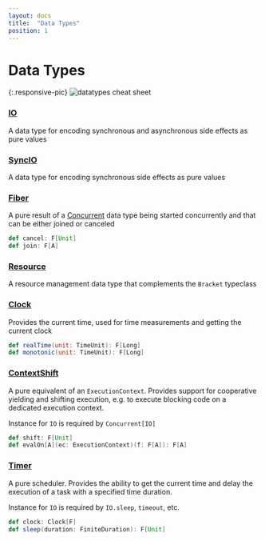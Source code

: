 ```yaml
---
layout: docs
title:  "Data Types"
position: 1
---
```


# Data Types

{:.responsive-pic}
![datatypes cheat sheet](../img/datatypes-cheat-sheet.png)

### [IO](io.md)
A data type for encoding synchronous and asynchronous side effects as pure values

### [SyncIO](syncio.md)
A data type for encoding synchronous side effects as pure values

### [Fiber](fiber.md)
A pure result of a [Concurrent](../typeclasses/concurrent.md) data type being started concurrently and that can be either joined or canceled

```scala
def cancel: F[Unit]
def join: F[A]
```

### [Resource](./resource.md)
A resource management data type that complements the `Bracket` typeclass

### [Clock](./clock.md)
Provides the current time, used for time measurements and getting the current clock

```scala
def realTime(unit: TimeUnit): F[Long]
def monotonic(unit: TimeUnit): F[Long]
```

### [ContextShift](./contextshift.md)
 A pure equivalent of an `ExecutionContext`. Provides support for cooperative yielding and shifting execution, e.g. to execute blocking code on a dedicated execution context.

 Instance for `IO` is required by `Concurrent[IO]`

```scala
def shift: F[Unit]
def evalOn[A](ec: ExecutionContext)(f: F[A]): F[A]
```

### [Timer](./timer.md)
 A pure scheduler. Provides the ability to get the current time and delay the execution of a task with a specified time duration.

 Instance for `IO` is required by `IO.sleep`, `timeout`, etc.

```scala
def clock: Clock[F]
def sleep(duration: FiniteDuration): F[Unit]
```
